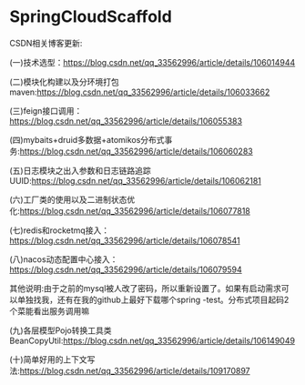 # SpringCloudScaffold
CSDN相关博客更新:

(一)技术选型：https://blog.csdn.net/qq_33562996/article/details/106014944

(二)模块化构建以及分环境打包maven:https://blog.csdn.net/qq_33562996/article/details/106033662

(三)feign接口调用：https://blog.csdn.net/qq_33562996/article/details/106055383

(四)mybaits+druid多数据+atomikos分布式事务:https://blog.csdn.net/qq_33562996/article/details/106060283

(五)日志模块之出入参数和日志链路追踪UUID:https://blog.csdn.net/qq_33562996/article/details/106062181

(六)工厂类的使用以及二进制状态优化:https://blog.csdn.net/qq_33562996/article/details/106077818

(七)redis和rocketmq接入：https://blog.csdn.net/qq_33562996/article/details/106078541

(八)nacos动态配置中心接入：https://blog.csdn.net/qq_33562996/article/details/106079594

其他说明:由于之前的mysql被人改了密码，所以重新设置了。如果有启动需求可以单独找我，还有在我的github上最好下载哪个spring -test。分布式项目起码2个菜能看出服务调用嘛

(九)各层模型Pojo转换工具类BeanCopyUtil:https://blog.csdn.net/qq_33562996/article/details/106149049

(十)简单好用的上下文写法:https://blog.csdn.net/qq_33562996/article/details/109170897